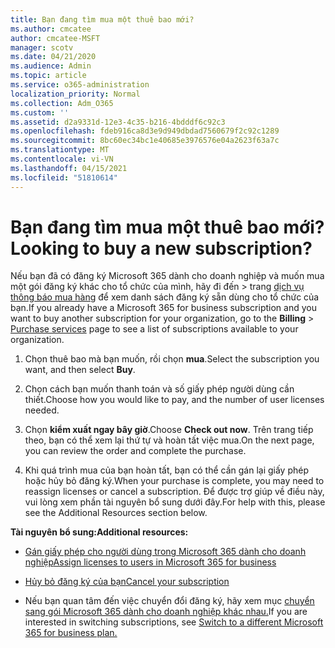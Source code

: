 ```yaml
---
title: Bạn đang tìm mua một thuê bao mới?
ms.author: cmcatee
author: cmcatee-MSFT
manager: scotv
ms.date: 04/21/2020
ms.audience: Admin
ms.topic: article
ms.service: o365-administration
localization_priority: Normal
ms.collection: Adm_O365
ms.custom: ''
ms.assetid: d2a9331d-12e3-4c35-b216-4bdddf6c92c3
ms.openlocfilehash: fdeb916ca8d3e9d949dbdad7560679f2c92c1289
ms.sourcegitcommit: 8bc60ec34bc1e40685e3976576e04a2623f63a7c
ms.translationtype: MT
ms.contentlocale: vi-VN
ms.lasthandoff: 04/15/2021
ms.locfileid: "51810614"
---
```

# <a name="looking-to-buy-a-new-subscription"></a><span data-ttu-id="e5cff-102">Bạn đang tìm mua một thuê bao mới?</span><span class="sxs-lookup"><span data-stu-id="e5cff-102">Looking to buy a new subscription?</span></span>

<span data-ttu-id="e5cff-103">Nếu bạn đã có đăng ký Microsoft 365 dành cho doanh nghiệp và muốn mua một gói đăng ký khác cho tổ chức của  mình, hãy đi đến \> trang [dịch vụ thông báo mua hàng](https://go.microsoft.com/fwlink/p/?linkid=868433) để xem danh sách đăng ký sẵn dùng cho tổ chức của bạn.</span><span class="sxs-lookup"><span data-stu-id="e5cff-103">If you already have a Microsoft 365 for business subscription and you want to buy another subscription for your organization, go to the **Billing** \> [Purchase services](https://go.microsoft.com/fwlink/p/?linkid=868433) page to see a list of subscriptions available to your organization.</span></span>
 
1. <span data-ttu-id="e5cff-104">Chọn thuê bao mà bạn muốn, rồi chọn **mua**.</span><span class="sxs-lookup"><span data-stu-id="e5cff-104">Select the subscription you want, and then select **Buy**.</span></span>

2. <span data-ttu-id="e5cff-105">Chọn cách bạn muốn thanh toán và số giấy phép người dùng cần thiết.</span><span class="sxs-lookup"><span data-stu-id="e5cff-105">Choose how you would like to pay, and the number of user licenses needed.</span></span>

3. <span data-ttu-id="e5cff-106">Chọn **kiểm xuất ngay bây giờ**.</span><span class="sxs-lookup"><span data-stu-id="e5cff-106">Choose **Check out now**.</span></span> <span data-ttu-id="e5cff-107">Trên trang tiếp theo, bạn có thể xem lại thứ tự và hoàn tất việc mua.</span><span class="sxs-lookup"><span data-stu-id="e5cff-107">On the next page, you can review the order and complete the purchase.</span></span>

4. <span data-ttu-id="e5cff-108">Khi quá trình mua của bạn hoàn tất, bạn có thể cần gán lại giấy phép hoặc hủy bỏ đăng ký.</span><span class="sxs-lookup"><span data-stu-id="e5cff-108">When your purchase is complete, you may need to reassign licenses or cancel a subscription.</span></span> <span data-ttu-id="e5cff-109">Để được trợ giúp về điều này, vui lòng xem phần tài nguyên bổ sung dưới đây.</span><span class="sxs-lookup"><span data-stu-id="e5cff-109">For help with this, please see the Additional Resources section below.</span></span>

 <span data-ttu-id="e5cff-110">**Tài nguyên bổ sung:**</span><span class="sxs-lookup"><span data-stu-id="e5cff-110">**Additional resources:**</span></span>
  
- [<span data-ttu-id="e5cff-111">Gán giấy phép cho người dùng trong Microsoft 365 dành cho doanh nghiệp</span><span class="sxs-lookup"><span data-stu-id="e5cff-111">Assign licenses to users in Microsoft 365 for business</span></span>](https://docs.microsoft.com/microsoft-365/admin/add-users/add-users)
    
- [<span data-ttu-id="e5cff-112">Hủy bỏ đăng ký của bạn</span><span class="sxs-lookup"><span data-stu-id="e5cff-112">Cancel your subscription</span></span>](https://docs.microsoft.com/microsoft-365/commerce/subscriptions/cancel-your-subscription)
    
- <span data-ttu-id="e5cff-113">Nếu bạn quan tâm đến việc chuyển đổi đăng ký, hãy xem mục [chuyển sang gói Microsoft 365 dành cho doanh nghiệp khác nhau.](https://docs.microsoft.com/microsoft-365/commerce/subscriptions/switch-to-a-different-plan)</span><span class="sxs-lookup"><span data-stu-id="e5cff-113">If you are interested in switching subscriptions, see [Switch to a different Microsoft 365 for business plan.](https://docs.microsoft.com/microsoft-365/commerce/subscriptions/switch-to-a-different-plan)</span></span>